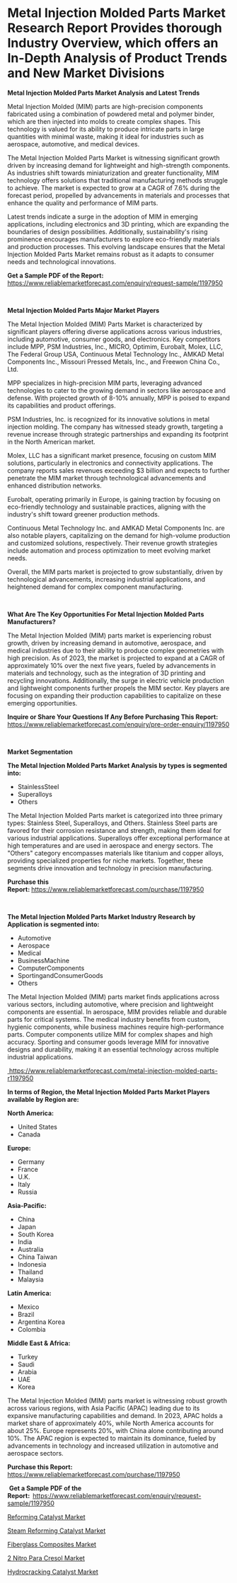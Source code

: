 <p><h1>Metal Injection Molded Parts Market Research Report Provides thorough Industry Overview, which offers an In-Depth Analysis of Product Trends and New Market Divisions</h1></p><p><strong>Metal Injection Molded Parts Market Analysis and Latest Trends</strong></p>
<p><p>Metal Injection Molded (MIM) parts are high-precision components fabricated using a combination of powdered metal and polymer binder, which are then injected into molds to create complex shapes. This technology is valued for its ability to produce intricate parts in large quantities with minimal waste, making it ideal for industries such as aerospace, automotive, and medical devices.</p><p>The Metal Injection Molded Parts Market is witnessing significant growth driven by increasing demand for lightweight and high-strength components. As industries shift towards miniaturization and greater functionality, MIM technology offers solutions that traditional manufacturing methods struggle to achieve. The market is expected to grow at a CAGR of 7.6% during the forecast period, propelled by advancements in materials and processes that enhance the quality and performance of MIM parts.</p><p>Latest trends indicate a surge in the adoption of MIM in emerging applications, including electronics and 3D printing, which are expanding the boundaries of design possibilities. Additionally, sustainability's rising prominence encourages manufacturers to explore eco-friendly materials and production processes. This evolving landscape ensures that the Metal Injection Molded Parts Market remains robust as it adapts to consumer needs and technological innovations.</p></p>
<p><strong>Get a Sample PDF of the Report:&nbsp;</strong> <a href="https://www.reliablemarketforecast.com/enquiry/request-sample/1197950?utm_campaign=1134&utm_medium=2&utm_source=Github&utm_content=ia&utm_term=31032025&utm_id=metal-injection-molded-parts">https://www.reliablemarketforecast.com/enquiry/request-sample/1197950</a></p>
<p>&nbsp;</p>
<p><strong>Metal Injection Molded Parts Major Market Players</strong></p>
<p><p>The Metal Injection Molded (MIM) Parts Market is characterized by significant players offering diverse applications across various industries, including automotive, consumer goods, and electronics. Key competitors include MPP, PSM Industries, Inc., MICRO, Optimim, Eurobalt, Molex, LLC, The Federal Group USA, Continuous Metal Technology Inc., AMKAD Metal Components Inc., Missouri Pressed Metals, Inc., and Freewon China Co., Ltd.</p><p>MPP specializes in high-precision MIM parts, leveraging advanced technologies to cater to the growing demand in sectors like aerospace and defense. With projected growth of 8-10% annually, MPP is poised to expand its capabilities and product offerings.</p><p>PSM Industries, Inc. is recognized for its innovative solutions in metal injection molding. The company has witnessed steady growth, targeting a revenue increase through strategic partnerships and expanding its footprint in the North American market.</p><p>Molex, LLC has a significant market presence, focusing on custom MIM solutions, particularly in electronics and connectivity applications. The company reports sales revenues exceeding $3 billion and expects to further penetrate the MIM market through technological advancements and enhanced distribution networks.</p><p>Eurobalt, operating primarily in Europe, is gaining traction by focusing on eco-friendly technology and sustainable practices, aligning with the industry's shift toward greener production methods.</p><p>Continuous Metal Technology Inc. and AMKAD Metal Components Inc. are also notable players, capitalizing on the demand for high-volume production and customized solutions, respectively. Their revenue growth strategies include automation and process optimization to meet evolving market needs.</p><p>Overall, the MIM parts market is projected to grow substantially, driven by technological advancements, increasing industrial applications, and heightened demand for complex component manufacturing.</p></p>
<p>&nbsp;</p>
<p><strong>What Are The Key Opportunities For Metal Injection Molded Parts Manufacturers?</strong></p>
<p><p>The Metal Injection Molded (MIM) parts market is experiencing robust growth, driven by increasing demand in automotive, aerospace, and medical industries due to their ability to produce complex geometries with high precision. As of 2023, the market is projected to expand at a CAGR of approximately 10% over the next five years, fueled by advancements in materials and technology, such as the integration of 3D printing and recycling innovations. Additionally, the surge in electric vehicle production and lightweight components further propels the MIM sector. Key players are focusing on expanding their production capabilities to capitalize on these emerging opportunities.</p></p>
<p><strong>Inquire or Share Your Questions If Any Before Purchasing This Report:</strong> <a href="https://www.reliablemarketforecast.com/enquiry/pre-order-enquiry/1197950?utm_campaign=1134&utm_medium=2&utm_source=Github&utm_content=ia&utm_term=31032025&utm_id=metal-injection-molded-parts">https://www.reliablemarketforecast.com/enquiry/pre-order-enquiry/1197950</a></p>
<p>&nbsp;</p>
<p><strong>Market Segmentation</strong></p>
<p><strong>The Metal Injection Molded Parts Market Analysis by types is segmented into:</strong></p>
<p><ul><li>StainlessSteel</li><li>Superalloys</li><li>Others</li></ul></p>
<p><p>The Metal Injection Molded Parts market is categorized into three primary types: Stainless Steel, Superalloys, and Others. Stainless Steel parts are favored for their corrosion resistance and strength, making them ideal for various industrial applications. Superalloys offer exceptional performance at high temperatures and are used in aerospace and energy sectors. The "Others" category encompasses materials like titanium and copper alloys, providing specialized properties for niche markets. Together, these segments drive innovation and technology in precision manufacturing.</p></p>
<p><strong>Purchase this Report:&nbsp;</strong><a href="https://www.reliablemarketforecast.com/purchase/1197950?utm_campaign=1134&utm_medium=2&utm_source=Github&utm_content=ia&utm_term=31032025&utm_id=metal-injection-molded-parts">https://www.reliablemarketforecast.com/purchase/1197950</a></p>
<p>&nbsp;</p>
<p><strong>The Metal Injection Molded Parts Market Industry Research by Application is segmented into:</strong></p>
<p><ul><li>Automotive</li><li>Aerospace</li><li>Medical</li><li>BusinessMachine</li><li>ComputerComponents</li><li>SportingandConsumerGoods</li><li>Others</li></ul></p>
<p><p>The Metal Injection Molded (MIM) parts market finds applications across various sectors, including automotive, where precision and lightweight components are essential. In aerospace, MIM provides reliable and durable parts for critical systems. The medical industry benefits from custom, hygienic components, while business machines require high-performance parts. Computer components utilize MIM for complex shapes and high accuracy. Sporting and consumer goods leverage MIM for innovative designs and durability, making it an essential technology across multiple industrial applications.</p></p>
<p><a href="https://www.reliablemarketforecast.com/metal-injection-molded-parts-r1197950?utm_campaign=1134&utm_medium=2&utm_source=Github&utm_content=ia&utm_term=31032025&utm_id=metal-injection-molded-parts">&nbsp;https://www.reliablemarketforecast.com/metal-injection-molded-parts-r1197950</a></p>
<p><strong>In terms of Region, the Metal Injection Molded Parts Market Players available by Region are:</strong></p>
<p>
    <p> <strong> North America: </strong>
        <ul>
            <li>United States</li>
            <li>Canada</li>
        </ul>
        </p> 
    <p> <strong> Europe: </strong>
        <ul>
            <li>Germany</li>
            <li>France</li>
            <li>U.K.</li>
            <li>Italy</li>
            <li>Russia</li>
        </ul>
        </p> 
    <p> <strong> Asia-Pacific: </strong>
        <ul>
            <li>China</li>
            <li>Japan</li>
            <li>South Korea</li>
            <li>India</li>
            <li>Australia</li>
            <li>China Taiwan</li>
            <li>Indonesia</li>
            <li>Thailand</li>
            <li>Malaysia</li>
        </ul>
        </p> 
    <p> <strong> Latin America: </strong>
        <ul>
            <li>Mexico</li>
            <li>Brazil</li>
            <li>Argentina Korea</li>
            <li>Colombia</li>
        </ul>
        </p> 
    <p> <strong> Middle East & Africa: </strong>
        <ul>
            <li>Turkey</li>
            <li>Saudi</li>
            <li>Arabia</li>
            <li>UAE</li>
            <li>Korea</li>
        </ul>
    </p>
    </p>
<p><p>The Metal Injection Molded (MIM) parts market is witnessing robust growth across various regions, with Asia Pacific (APAC) leading due to its expansive manufacturing capabilities and demand. In 2023, APAC holds a market share of approximately 40%, while North America accounts for about 25%. Europe represents 20%, with China alone contributing around 10%. The APAC region is expected to maintain its dominance, fueled by advancements in technology and increased utilization in automotive and aerospace sectors.</p></p>
<p><strong>Purchase this Report: </strong><a href="https://www.reliablemarketforecast.com/purchase/1197950?utm_campaign=1134&utm_medium=2&utm_source=Github&utm_content=ia&utm_term=31032025&utm_id=metal-injection-molded-parts">https://www.reliablemarketforecast.com/purchase/1197950</a></p>
<p>&nbsp;<strong>Get a Sample PDF of the Report:&nbsp;&nbsp;</strong><a href="https://www.reliablemarketforecast.com/enquiry/request-sample/1197950?utm_campaign=1134&utm_medium=2&utm_source=Github&utm_content=ia&utm_term=31032025&utm_id=metal-injection-molded-parts">https://www.reliablemarketforecast.com/enquiry/request-sample/1197950</a></p>
<p><strong></strong></p>
<p><p><a href="https://github.com/kuziaaring40/Market-Research-Report-List-1/blob/main/reforming-catalyst-market.md?utm_campaign=1134&utm_medium=2&utm_source=Github&utm_content=ia&utm_term=31032025&utm_id=metal-injection-molded-parts">Reforming Catalyst Market</a></p><p><a href="https://github.com/zemonarutaep/Market-Research-Report-List-1/blob/main/steam-reforming-catalyst-market.md?utm_campaign=1134&utm_medium=2&utm_source=Github&utm_content=ia&utm_term=31032025&utm_id=metal-injection-molded-parts">Steam Reforming Catalyst Market</a></p><p><a href="https://github.com/ujanoandryvw/Market-Research-Report-List-1/blob/main/fiberglass-composites-market.md?utm_campaign=1134&utm_medium=2&utm_source=Github&utm_content=ia&utm_term=31032025&utm_id=metal-injection-molded-parts">Fiberglass Composites Market</a></p><p><a href="https://github.com/bauzolesco/Market-Research-Report-List-1/blob/main/2-nitro-para-cresol-market.md?utm_campaign=1134&utm_medium=2&utm_source=Github&utm_content=ia&utm_term=31032025&utm_id=metal-injection-molded-parts">2 Nitro Para Cresol Market</a></p><p><a href="https://github.com/hoganemken50/Market-Research-Report-List-1/blob/main/hydrocracking-catalyst-market.md?utm_campaign=1134&utm_medium=2&utm_source=Github&utm_content=ia&utm_term=31032025&utm_id=metal-injection-molded-parts">Hydrocracking Catalyst Market</a></p></p>